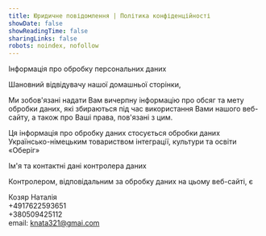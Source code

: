 ```yaml
---
title: Юридичне повідомлення | Політика конфіденційності
showDate: false
showReadingTime: false
sharingLinks: false
robots: noindex, nofollow
---
```


Інформація про обробку персональних даних

Шановний відвідувачу нашої домашньої сторінки,

Ми зобов'язані надати Вам вичерпну інформацію про обсяг та мету обробки даних, які збираються під час використання Вами нашого веб-сайту, а також про Ваші права, пов'язані з цим.

Ця інформація про обробку даних стосується обробки даних Українсько-німецьким товариством інтеграції, культури та освіти «Оберіг»

Ім'я та контактні дані контролера даних

Контролером, відповідальним за обробку даних на цьому веб-сайті, є

Козяр Наталія  
+4917622593651  
+380509425112  
email:  knata321@gmai.com